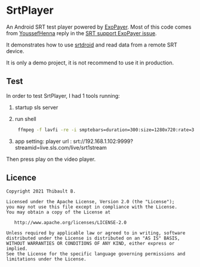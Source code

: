 # SrtPlayer

An Android SRT test player powered by [ExoPayer](https://github.com/google/ExoPlayer). Most of this code
comes from [YoussefHenna](https://github.com/YoussefHenna) reply in
the [SRT support ExoPayer issue](https://github.com/google/ExoPlayer/issues/8647).

It demonstrates how to use [srtdroid](https://github.com/ThibaultBee/srtdroid) and read data from a
remote SRT device.

It is only a demo project, it is not recommend to use it in production.

## Test

In order to test SrtPlayer, I had 1 tools running:

1. startup sls server
2. run shell 
   ```bash
    ffmpeg -f lavfi -re -i smptebars=duration=300:size=1280x720:rate=30 -f lavfi -re -i sine=frequency=1000:duration=60:sample_rate=44100 -pix_fmt yuv420p -c:v libx264 -b:v 1000k -g 30 -keyint_min 40 -profile:v baseline -preset veryfast -f mpegts "srt://192.168.1.102:9999?streamid=uplive.sls.com/live/srt1stream"
    ```

3. app setting:
    player url : srt://192.168.1.102:9999?streamid=live.sls.com/live/srt1stream

Then press play on the video player.

## Licence

    Copyright 2021 Thibault B.

    Licensed under the Apache License, Version 2.0 (the "License");
    you may not use this file except in compliance with the License.
    You may obtain a copy of the License at

       http://www.apache.org/licenses/LICENSE-2.0

    Unless required by applicable law or agreed to in writing, software
    distributed under the License is distributed on an "AS IS" BASIS,
    WITHOUT WARRANTIES OR CONDITIONS OF ANY KIND, either express or implied.
    See the License for the specific language governing permissions and
    limitations under the License.